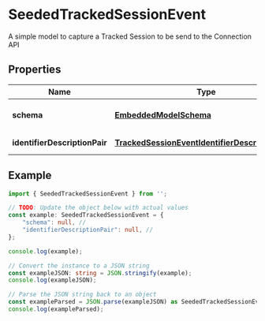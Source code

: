 
# SeededTrackedSessionEvent

A simple model to capture a Tracked Session to be send to the Connection API

## Properties

Name | Type | Description | Notes
------------ | ------------- | ------------- | -------------
**schema** | [**EmbeddedModelSchema**](EmbeddedModelSchema) |  | [optional] [default to undefined]
**identifierDescriptionPair** | [**TrackedSessionEventIdentifierDescriptionPairs**](TrackedSessionEventIdentifierDescriptionPairs) |  | [default to undefined]

## Example

```typescript
import { SeededTrackedSessionEvent } from '';

// TODO: Update the object below with actual values
const example: SeededTrackedSessionEvent = {
    "schema": null, // 
    "identifierDescriptionPair": null, // 
};

console.log(example);

// Convert the instance to a JSON string
const exampleJSON: string = JSON.stringify(example);
console.log(exampleJSON);

// Parse the JSON string back to an object
const exampleParsed = JSON.parse(exampleJSON) as SeededTrackedSessionEvent;
console.log(exampleParsed);
```




